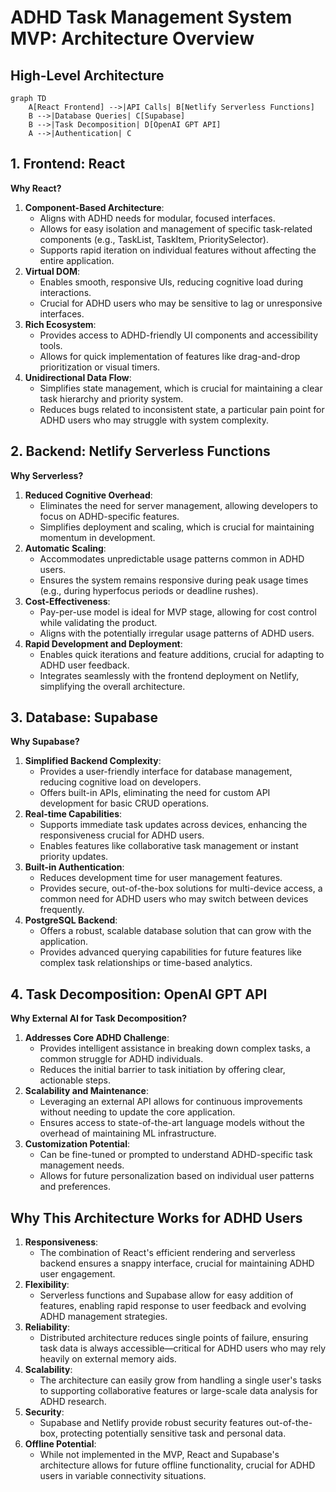 # ADHD Task Management System MVP: Architecture Overview

## High-Level Architecture

```mermaid
graph TD
    A[React Frontend] -->|API Calls| B[Netlify Serverless Functions]
    B -->|Database Queries| C[Supabase]
    B -->|Task Decomposition| D[OpenAI GPT API]
    A -->|Authentication| C
```


## 1. Frontend: React

**Why React?**

1. **Component-Based Architecture**:
    - Aligns with ADHD needs for modular, focused interfaces.
    - Allows for easy isolation and management of specific task-related components (e.g., TaskList, TaskItem, PrioritySelector).
    - Supports rapid iteration on individual features without affecting the entire application.
2. **Virtual DOM**:
    - Enables smooth, responsive UIs, reducing cognitive load during interactions.
    - Crucial for ADHD users who may be sensitive to lag or unresponsive interfaces.
3. **Rich Ecosystem**:
    - Provides access to ADHD-friendly UI components and accessibility tools.
    - Allows for quick implementation of features like drag-and-drop prioritization or visual timers.
4. **Unidirectional Data Flow**:
    - Simplifies state management, which is crucial for maintaining a clear task hierarchy and priority system.
    - Reduces bugs related to inconsistent state, a particular pain point for ADHD users who may struggle with system complexity.

## 2. Backend: Netlify Serverless Functions

**Why Serverless?**

1. **Reduced Cognitive Overhead**:
    - Eliminates the need for server management, allowing developers to focus on ADHD-specific features.
    - Simplifies deployment and scaling, which is crucial for maintaining momentum in development.
2. **Automatic Scaling**:
    - Accommodates unpredictable usage patterns common in ADHD users.
    - Ensures the system remains responsive during peak usage times (e.g., during hyperfocus periods or deadline rushes).
3. **Cost-Effectiveness**:
    - Pay-per-use model is ideal for MVP stage, allowing for cost control while validating the product.
    - Aligns with the potentially irregular usage patterns of ADHD users.
4. **Rapid Development and Deployment**:
    - Enables quick iterations and feature additions, crucial for adapting to ADHD user feedback.
    - Integrates seamlessly with the frontend deployment on Netlify, simplifying the overall architecture.

## 3. Database: Supabase

**Why Supabase?**

1. **Simplified Backend Complexity**:
    - Provides a user-friendly interface for database management, reducing cognitive load on developers.
    - Offers built-in APIs, eliminating the need for custom API development for basic CRUD operations.
2. **Real-time Capabilities**:
    - Supports immediate task updates across devices, enhancing the responsiveness crucial for ADHD users.
    - Enables features like collaborative task management or instant priority updates.
3. **Built-in Authentication**:
    - Reduces development time for user management features.
    - Provides secure, out-of-the-box solutions for multi-device access, a common need for ADHD users who may switch between devices frequently.
4. **PostgreSQL Backend**:
    - Offers a robust, scalable database solution that can grow with the application.
    - Provides advanced querying capabilities for future features like complex task relationships or time-based analytics.

## 4. Task Decomposition: OpenAI GPT API

**Why External AI for Task Decomposition?**

1. **Addresses Core ADHD Challenge**:
    - Provides intelligent assistance in breaking down complex tasks, a common struggle for ADHD individuals.
    - Reduces the initial barrier to task initiation by offering clear, actionable steps.
2. **Scalability and Maintenance**:
    - Leveraging an external API allows for continuous improvements without needing to update the core application.
    - Ensures access to state-of-the-art language models without the overhead of maintaining ML infrastructure.
3. **Customization Potential**:
    - Can be fine-tuned or prompted to understand ADHD-specific task management needs.
    - Allows for future personalization based on individual user patterns and preferences.

## Why This Architecture Works for ADHD Users

1. **Responsiveness**:
    - The combination of React's efficient rendering and serverless backend ensures a snappy interface, crucial for maintaining ADHD user engagement.
2. **Flexibility**:
    - Serverless functions and Supabase allow for easy addition of features, enabling rapid response to user feedback and evolving ADHD management strategies.
3. **Reliability**:
    - Distributed architecture reduces single points of failure, ensuring task data is always accessible—critical for ADHD users who may rely heavily on external memory aids.
4. **Scalability**:
    - The architecture can easily grow from handling a single user's tasks to supporting collaborative features or large-scale data analysis for ADHD research.
5. **Security**:
    - Supabase and Netlify provide robust security features out-of-the-box, protecting potentially sensitive task and personal data.
6. **Offline Potential**:
    - While not implemented in the MVP, React and Supabase's architecture allows for future offline functionality, crucial for ADHD users in variable connectivity situations.